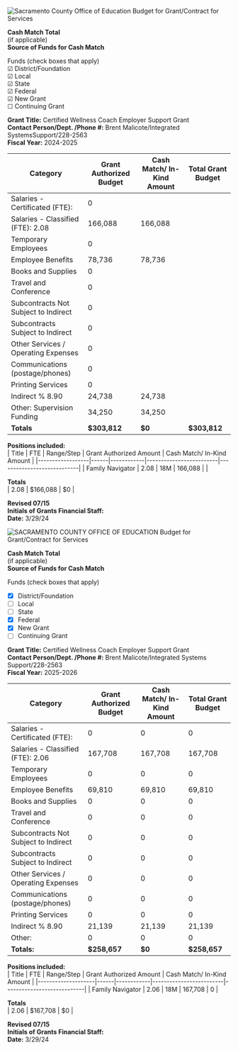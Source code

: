 <!-- Page 1 -->
![Sacramento County Office of Education Budget for Grant/Contract for Services](https://via.placeholder.com/768x992.png?text=SACRAMENTO+COUNTY+OFFICE+OF+EDUCATION+Budget+for+Grant%2FContract+for+Services)

**Cash Match Total**  
(if applicable)  
**Source of Funds for Cash Match**  

Funds (check boxes that apply)  
☑ District/Foundation  
☑ Local  
☑ State  
☑ Federal  
☑ New Grant  
☐ Continuing Grant  

**Grant Title:** Certified Wellness Coach Employer Support Grant  
**Contact Person/Dept. /Phone #:** Brent Malicote/Integrated SystemsSupport/228-2563  
**Fiscal Year:** 2024-2025  

| Category                                   | Grant Authorized Budget | Cash Match/ In-Kind Amount | Total Grant Budget |
|--------------------------------------------|-------------------------|----------------------------|--------------------|
| Salaries - Certificated (FTE):            | 0                       |                            |                    |
| Salaries - Classified (FTE): 2.08          | 166,088                 | 166,088                    |                    |
| Temporary Employees                         | 0                       |                            |                    |
| Employee Benefits                           | 78,736                  | 78,736                     |                    |
| Books and Supplies                          | 0                       |                            |                    |
| Travel and Conference                       | 0                       |                            |                    |
| Subcontracts Not Subject to Indirect       | 0                       |                            |                    |
| Subcontracts Subject to Indirect           | 0                       |                            |                    |
| Other Services / Operating Expenses         | 0                       |                            |                    |
| Communications (postage/phones)           | 0                       |                            |                    |
| Printing Services                           | 0                       |                            |                    |
| Indirect % 8.90                            | 24,738                  | 24,738                     |                    |
| Other: Supervision Funding                  | 34,250                  | 34,250                     |                    |
| **Totals**                                 | **$303,812**           | **$0**                     | **$303,812**       |

**Positions included:**  
| Title            | FTE  | Range/Step | Grant Authorized Amount | Cash Match/ In-Kind Amount |
|------------------|------|------------|-------------------------|----------------------------|
| Family Navigator  | 2.08 | 18M        | 166,088                 |                            |

**Totals**  
| 2.08 | $166,088 | $0 |

**Revised 07/15**  
**Initials of Grants Financial Staff:**  
**Date:** 3/29/24
<!-- Page 2 -->
![SACRAMENTO COUNTY OFFICE OF EDUCATION Budget for Grant/Contract for Services](https://via.placeholder.com/993x768.png?text=SACRAMENTO+COUNTY+OFFICE+OF+EDUCATION+Budget+for+Grant/Contract+for+Services)

**Cash Match Total**  
(if applicable)  
**Source of Funds for Cash Match**  

Funds (check boxes that apply)  
- [x] District/Foundation  
- [ ] Local  
- [ ] State  
- [x] Federal  
- [x] New Grant  
- [ ] Continuing Grant  

**Grant Title:** Certified Wellness Coach Employer Support Grant  
**Contact Person/Dept. /Phone #:** Brent Malicote/Integrated Systems Support/228-2563  
**Fiscal Year:** 2025-2026  

| Category                                   | Grant Authorized Budget | Cash Match/ In-Kind Amount | Total Grant Budget |
|--------------------------------------------|-------------------------|----------------------------|--------------------|
| Salaries - Certificated (FTE):            | 0                       | 0                          | 0                  |
| Salaries - Classified (FTE): 2.06          | 167,708                 | 167,708                    | 167,708            |
| Temporary Employees                        | 0                       | 0                          | 0                  |
| Employee Benefits                          | 69,810                  | 69,810                     | 69,810             |
| Books and Supplies                         | 0                       | 0                          | 0                  |
| Travel and Conference                      | 0                       | 0                          | 0                  |
| Subcontracts Not Subject to Indirect       | 0                       | 0                          | 0                  |
| Subcontracts Subject to Indirect           | 0                       | 0                          | 0                  |
| Other Services / Operating Expenses        | 0                       | 0                          | 0                  |
| Communications (postage/phones)           | 0                       | 0                          | 0                  |
| Printing Services                          | 0                       | 0                          | 0                  |
| Indirect % 8.90                           | 21,139                  | 21,139                     | 21,139             |
| Other:                                     | 0                       | 0                          | 0                  |
| **Totals:**                                | **$258,657**           | **$0**                     | **$258,657**       |

**Positions included:**  
| Title              | FTE  | Range/Step | Grant Authorized Amount | Cash Match/ In-Kind Amount |
|--------------------|------|------------|-------------------------|----------------------------|
| Family Navigator    | 2.06 | 18M        | 167,708                 | 0                          |

**Totals**  
| 2.06 | $167,708 | $0 |

**Revised 07/15**  
**Initials of Grants Financial Staff:**  
**Date:** 3/29/24  
